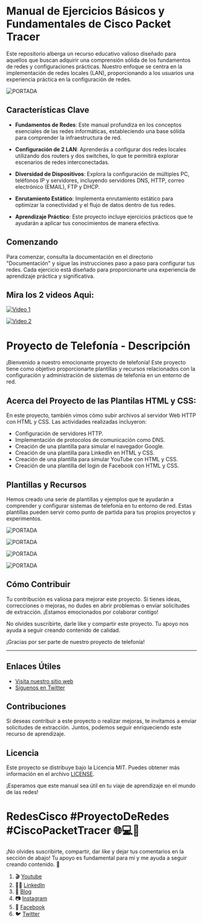 # Manual de Ejercicios Básicos y Fundamentales de Cisco Packet Tracer

Este repositorio alberga un recurso educativo valioso diseñado para aquellos que buscan adquirir una comprensión sólida de los fundamentos de redes y configuraciones prácticas. Nuestro enfoque se centra en la implementación de redes locales (LAN), proporcionando a los usuarios una experiencia práctica en la configuración de redes.

![PORTADA](PORTADA.png)

## Características Clave

- **Fundamentos de Redes**: Este manual profundiza en los conceptos esenciales de las redes informáticas, estableciendo una base sólida para comprender la infraestructura de red.

- **Configuración de 2 LAN**: Aprenderás a configurar dos redes locales utilizando dos routers y dos switches, lo que te permitirá explorar escenarios de redes interconectadas.

- **Diversidad de Dispositivos**: Explora la configuración de múltiples PC, teléfonos IP y servidores, incluyendo servidores DNS, HTTP, correo electrónico (EMAIL), FTP y DHCP.

- **Enrutamiento Estático**: Implementa enrutamiento estático para optimizar la conectividad y el flujo de datos dentro de tus redes.

- **Aprendizaje Práctico**: Este proyecto incluye ejercicios prácticos que te ayudarán a aplicar tus conocimientos de manera efectiva.

## Comenzando

Para comenzar, consulta la documentación en el directorio "Documentación" y sigue las instrucciones paso a paso para configurar tus redes. Cada ejercicio está diseñado para proporcionarte una experiencia de aprendizaje práctica y significativa.

## Mira los 2 videos Aqui:

<a href="https://www.youtube.com/watch?v=Ezj9aN2xD7w" target="_blank"><img src="video1.png" alt="Video 1"></a>

<a href="https://www.youtube.com/watch?v=jbecZXNd8H4" target="_blank"><img src="video2.png" alt="Video 2"></a>

# Proyecto de Telefonía - Descripción

¡Bienvenido a nuestro emocionante proyecto de telefonía! Este proyecto tiene como objetivo proporcionarte plantillas y recursos relacionados con la configuración y administración de sistemas de telefonía en un entorno de red.

## Acerca del Proyecto de las Plantilas HTML y CSS:

En este proyecto, también vimos cómo subir archivos al servidor Web HTTP con HTML y CSS. Las actividades realizadas incluyeron:

- Configuración de servidores HTTP.
- Implementación de protocolos de comunicación como DNS.
- Creación de una plantilla para simular el navegador Google.
- Creación de una plantilla para LinkedIn en HTML y CSS.
- Creación de una plantilla para simular YouTube con HTML y CSS.
- Creación de una plantilla del login de Facebook con HTML y CSS.


## Plantillas y Recursos

Hemos creado una serie de plantillas y ejemplos que te ayudarán a comprender y configurar sistemas de telefonía en tu entorno de red. Estas plantillas pueden servir como punto de partida para tus propios proyectos y experimentos.

![PORTADA](youtube.png)

![PORTADA](linkedin.png)

![PORTADA](google.png)

![PORTADA](facebook.png)

## Cómo Contribuir

Tu contribución es valiosa para mejorar este proyecto. Si tienes ideas, correcciones o mejoras, no dudes en abrir problemas o enviar solicitudes de extracción. ¡Estamos emocionados por colaborar contigo!

No olvides suscribirte, darle like y compartir este proyecto. Tu apoyo nos ayuda a seguir creando contenido de calidad.

¡Gracias por ser parte de nuestro proyecto de telefonía!

---

## Enlaces Útiles

- [Visita nuestro sitio web](https://tu-sitio-web.com)
- [Síguenos en Twitter](https://twitter.com/tu-usuario)


## Contribuciones

Si deseas contribuir a este proyecto o realizar mejoras, te invitamos a enviar solicitudes de extracción. Juntos, podemos seguir enriqueciendo este recurso de aprendizaje.

## Licencia

Este proyecto se distribuye bajo la Licencia MIT. Puedes obtener más información en el archivo [LICENSE](LICENSE).

¡Esperamos que este manual sea útil en tu viaje de aprendizaje en el mundo de las redes!

# RedesCisco #ProyectoDeRedes #CiscoPacketTracer 🌐💻📡

¡No olvides suscribirte, compartir, dar like y dejar tus comentarios en la sección de abajo! Tu apoyo es fundamental para mí y me ayuda a seguir creando contenido. 💚

1. 🎬 [Youtube](https://www.youtube.com/@JuancitoPenaV)
2. 👨‍💼 [LinkedIn](https://www.linkedin.com/in/juancitope%C3%B1a/)
3. 📰 [Blog](https://advisertecnology.com/)
4. 📷 [Instagram](https://www.instagram.com/juancito.pena.v/)
5. 📑 [Facebook](https://www.facebook.com/juancito.p.v)
6. 🐦 [Twitter](https://twitter.com/JuancitoPenaV)
